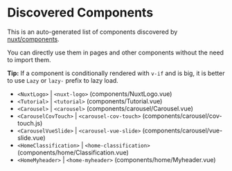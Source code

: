 # Discovered Components

This is an auto-generated list of components discovered by [nuxt/components](https://github.com/nuxt/components).

You can directly use them in pages and other components without the need to import them.

**Tip:** If a component is conditionally rendered with `v-if` and is big, it is better to use `Lazy` or `lazy-` prefix to lazy load.

- `<NuxtLogo>` | `<nuxt-logo>` (components/NuxtLogo.vue)
- `<Tutorial>` | `<tutorial>` (components/Tutorial.vue)
- `<Carousel>` | `<carousel>` (components/carousel/Carousel.vue)
- `<CarouselCovTouch>` | `<carousel-cov-touch>` (components/carousel/cov-touch.js)
- `<CarouselVueSlide>` | `<carousel-vue-slide>` (components/carousel/vue-slide.vue)
- `<HomeClassification>` | `<home-classification>` (components/home/Classification.vue)
- `<HomeMyheader>` | `<home-myheader>` (components/home/Myheader.vue)
